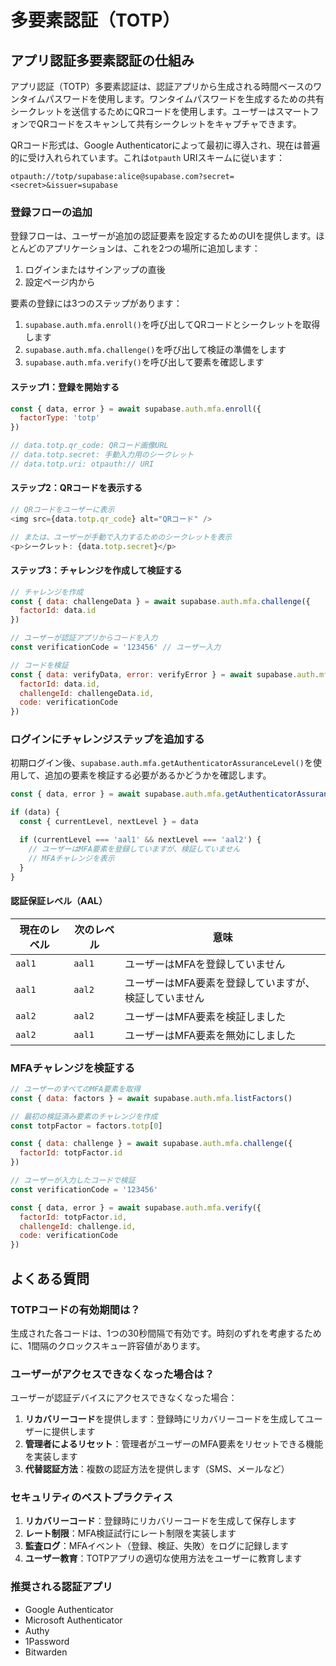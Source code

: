 # 多要素認証（TOTP）

## アプリ認証多要素認証の仕組み

アプリ認証（TOTP）多要素認証は、認証アプリから生成される時間ベースのワンタイムパスワードを使用します。ワンタイムパスワードを生成するための共有シークレットを送信するためにQRコードを使用します。ユーザーはスマートフォンでQRコードをスキャンして共有シークレットをキャプチャできます。

QRコード形式は、Google Authenticatorによって最初に導入され、現在は普遍的に受け入れられています。これは`otpauth` URIスキームに従います：

```
otpauth://totp/supabase:alice@supabase.com?secret=<secret>&issuer=supabase
```

### 登録フローの追加

登録フローは、ユーザーが追加の認証要素を設定するためのUIを提供します。ほとんどのアプリケーションは、これを2つの場所に追加します：

1. ログインまたはサインアップの直後
2. 設定ページ内から

要素の登録には3つのステップがあります：

1. `supabase.auth.mfa.enroll()`を呼び出してQRコードとシークレットを取得します
2. `supabase.auth.mfa.challenge()`を呼び出して検証の準備をします
3. `supabase.auth.mfa.verify()`を呼び出して要素を確認します

#### ステップ1：登録を開始する

```javascript
const { data, error } = await supabase.auth.mfa.enroll({
  factorType: 'totp'
})

// data.totp.qr_code: QRコード画像URL
// data.totp.secret: 手動入力用のシークレット
// data.totp.uri: otpauth:// URI
```

#### ステップ2：QRコードを表示する

```javascript
// QRコードをユーザーに表示
<img src={data.totp.qr_code} alt="QRコード" />

// または、ユーザーが手動で入力するためのシークレットを表示
<p>シークレット: {data.totp.secret}</p>
```

#### ステップ3：チャレンジを作成して検証する

```javascript
// チャレンジを作成
const { data: challengeData } = await supabase.auth.mfa.challenge({
  factorId: data.id
})

// ユーザーが認証アプリからコードを入力
const verificationCode = '123456' // ユーザー入力

// コードを検証
const { data: verifyData, error: verifyError } = await supabase.auth.mfa.verify({
  factorId: data.id,
  challengeId: challengeData.id,
  code: verificationCode
})
```

### ログインにチャレンジステップを追加する

初期ログイン後、`supabase.auth.mfa.getAuthenticatorAssuranceLevel()`を使用して、追加の要素を検証する必要があるかどうかを確認します。

```javascript
const { data, error } = await supabase.auth.mfa.getAuthenticatorAssuranceLevel()

if (data) {
  const { currentLevel, nextLevel } = data

  if (currentLevel === 'aal1' && nextLevel === 'aal2') {
    // ユーザーはMFA要素を登録していますが、検証していません
    // MFAチャレンジを表示
  }
}
```

#### 認証保証レベル（AAL）

| 現在のレベル | 次のレベル | 意味 |
|------------|-----------|------|
| `aal1` | `aal1` | ユーザーはMFAを登録していません |
| `aal1` | `aal2` | ユーザーはMFA要素を登録していますが、検証していません |
| `aal2` | `aal2` | ユーザーはMFA要素を検証しました |
| `aal2` | `aal1` | ユーザーはMFA要素を無効にしました |

### MFAチャレンジを検証する

```javascript
// ユーザーのすべてのMFA要素を取得
const { data: factors } = await supabase.auth.mfa.listFactors()

// 最初の検証済み要素のチャレンジを作成
const totpFactor = factors.totp[0]

const { data: challenge } = await supabase.auth.mfa.challenge({
  factorId: totpFactor.id
})

// ユーザーが入力したコードで検証
const verificationCode = '123456'

const { data, error } = await supabase.auth.mfa.verify({
  factorId: totpFactor.id,
  challengeId: challenge.id,
  code: verificationCode
})
```

## よくある質問

### TOTPコードの有効期間は？

生成された各コードは、1つの30秒間隔で有効です。時刻のずれを考慮するために、1間隔のクロックスキュー許容値があります。

### ユーザーがアクセスできなくなった場合は？

ユーザーが認証デバイスにアクセスできなくなった場合：

1. **リカバリーコード**を提供します：登録時にリカバリーコードを生成してユーザーに提供します
2. **管理者によるリセット**：管理者がユーザーのMFA要素をリセットできる機能を実装します
3. **代替認証方法**：複数の認証方法を提供します（SMS、メールなど）

### セキュリティのベストプラクティス

1. **リカバリーコード**：登録時にリカバリーコードを生成して保存します
2. **レート制限**：MFA検証試行にレート制限を実装します
3. **監査ログ**：MFAイベント（登録、検証、失敗）をログに記録します
4. **ユーザー教育**：TOTPアプリの適切な使用方法をユーザーに教育します

### 推奨される認証アプリ

- Google Authenticator
- Microsoft Authenticator
- Authy
- 1Password
- Bitwarden
